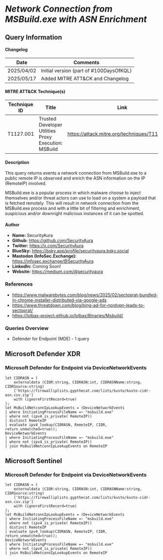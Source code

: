 # *Network Connection from MSBuild.exe with ASN Enrichment*

## Query Information

#### Changelog

| Date | Comments |
|---|---|
| 2025/04/02 | Initial version (part of #100DaysOfKQL) |
| 2025/05/17 | Added MITRE ATT&CK and Changelog |

#### MITRE ATT&CK Technique(s)

| Technique ID | Title    | Link    |
| ---  | --- | --- |
| T1127.001 | Trusted Developer Utilities Proxy Execution: MSBuild | https://attack.mitre.org/techniques/T1127/001/ |

#### Description

This query returns events a network connection from MSBuild.exe to a public remote IP is observed and enrich the ASN information on the IP (RemoteIP) involved.

MSBuild.exe is a popular process in which malware choose to inject themselves and/or threat actors can use to load on a system a payload that is fetched remotely. This will result in network connection from the MSBuild.exe process and with a little bit of filtering and enrichment, suspicious and/or downright malicious instances of it can be spotted.

#### Author <Optional>
- **Name:** SecurityAura
- **Github:** https://github.com/SecurityAura
- **Twitter:** https://x.com/SecurityAura
- **BlueSky:** https://bsky.app/profile/securityaura.bsky.social
- **Mastodon (InfoSec.Exchange):** https://infosec.exchange/@SecurityAura
- **LinkedIn:** Coming Soon!
- **Website:** https://medium.com/@securityaura

### References ###

- https://www.malwarebytes.com/blog/news/2025/02/sectoprat-bundled-in-chrome-installer-distributed-via-google-ads
- https://www.threatdown.com/blog/bing-ad-for-nordvpn-leads-to-sectoprat/
- https://lolbas-project.github.io/lolbas/Binaries/Msbuild/

### Queries Overview ###

- Defender for Endpoint (MDE) - 1 query

## Microsoft Defender XDR ##
### Microsoft Defender for Endpoint via DeviceNetworkEvents ###
```KQL
let CIDRASN = (
    externaldata (CIDR:string, CIDRASN:int, CIDRASNName:string, CIDRSource:string)
    ['https://firewalliplists.gypthecat.com/lists/kusto/kusto-cidr-asn.csv.zip']
    with (ignoreFirstRecord=true)
);
let MsBuildNetconnIpLookupEvents = (DeviceNetworkEvents
| where InitiatingProcessFileName =~ "msbuild.exe"
| where not (ipv4_is_private( RemoteIP))
| distinct RemoteIP
| evaluate ipv4_lookup(CIDRASN, RemoteIP, CIDR, return_unmatched=true));
DeviceNetworkEvents
| where InitiatingProcessFileName =~ "msbuild.exe"
| where not (ipv4_is_private( RemoteIP))
| join MsBuildNetconnIpLookupEvents on RemoteIP
```
## Microsoft Sentinel ##
### Microsoft Defender for Endpoint via DeviceNetworkEvents ###
```KQL
let CIDRASN = (
    externaldata (CIDR:string, CIDRASN:int, CIDRASNName:string, CIDRSource:string)
    ['https://firewalliplists.gypthecat.com/lists/kusto/kusto-cidr-asn.csv.zip']
    with (ignoreFirstRecord=true)
);
let MsBuildNetconnIpLookupEvents = (DeviceNetworkEvents
| where InitiatingProcessFileName =~ "msbuild.exe"
| where not (ipv4_is_private( RemoteIP))
| distinct RemoteIP
| evaluate ipv4_lookup(CIDRASN, RemoteIP, CIDR, return_unmatched=true));
DeviceNetworkEvents
| where InitiatingProcessFileName =~ "msbuild.exe"
| where not (ipv4_is_private( RemoteIP))
| join MsBuildNetconnIpLookupEvents on RemoteIP
```
